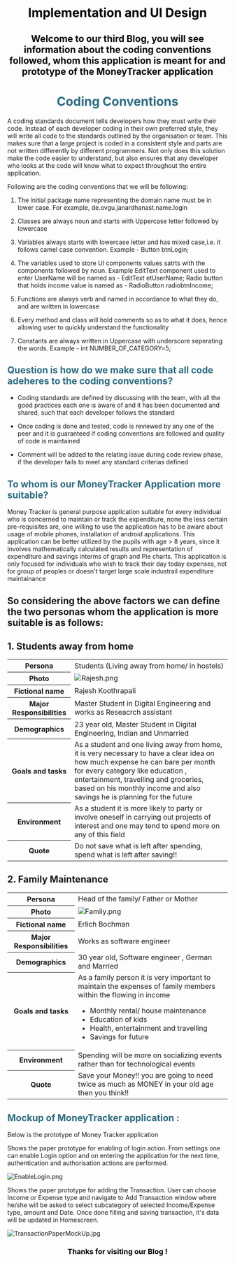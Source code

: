 
<h1 style="color: #000000; text-align:center;">Implementation and UI Design</h1>
<h2 style="color: #000000; text-align:center;">Welcome to our third Blog, you will see information about the coding conventions followed, whom this application is meant for and prototype of the MoneyTracker application</h2>

<div>
<h1 style="color: #2e6c80; text-align:center;">Coding Conventions</h1>
<p> A coding standards document tells developers how they must write their code. Instead of each developer coding in their own preferred style, they will write all code to the standards outlined by the organisation or team. This makes sure that a large project is coded in a consistent style and parts are not written differently by different programmers. Not only does this solution make the code easier to understand, but also ensures that any developer who looks at the code will know what to expect throughout the entire application.</p>
<p>Following are the coding conventions that we will be following: </p>
<div>
<ol>
<li><p>The initial package name representing the domain name must be in lower case. For example, de.ovgu.janardhanast.name.login</p></li>
<li><p>Classes are always noun and starts with Uppercase letter followed by lowercase </p></li>
<li><p>Variables always starts with lowercase letter and has mixed case,i.e. it follows camel case convention. Example - Button btnLogin; </p></li>
<li><p>The variables used to store UI components values satrts with the components followed by noun. Example EditText component used to enter UserName will be named as - EditText etUserName;  Radio button that holds income value is named as - RadioButton radiobtnIncome;</p></li>
<li> <p>Functions are always verb and named in accordance to what they do, and are written in lowercase </p></li>
<li><p>Every method and class will hold comments so as to what it does, hence allowing user to quickly understand the functionality</p></li>
<li><p>Constants are always written in Uppercase with underscore seperating the words. Example - int NUMBER_OF_CATEGORY=5;</p></li>
</ol>
</div>
<h2 style="color: #2e6c80;">Question is how do we make sure that all code adeheres to the coding conventions?</h2>
<div>
<ul>
<li><p>Coding standards are defined by discussing with the team, with all the good practices each one is aware of and it has been documented and shared, such that each developer follows the standard </p></li>
<li><p>Once coding is done and tested, code is reviewed by any one of the peer and it is guaranteed if coding conventions are followed and quality of code is maintained </p></li>
<li><p>Comment will be added to the relating issue during code review phase, if the developer fails to meet any standard criterias defined</p></li>
</ul>
</div>
<h2 style="color: #2e6c80;">To whom is our MoneyTracker Application more suitable?</h2>
<p>Money Tracker is general purpose application suitable for every individual who is concerned to maintain or track the expenditure, none the less certain pre-requisites are, one willing to use the application has to be aware about usage of mobile phones, installation of android applications. This application can be better utilized by the pupils with age > 8 years, since it involves mathematically calculated results and representation of expenditure and savings interms of graph and Pie charts. This application is only focused for individuals who wish to track their day today expenses, not for group of peoples or doesn't target large scale industrail expenditure maintainance </p>
<h2>So considering the above factors we can define the two personas whom the application is more suitable is as follows: </h2>

<h2>1. Students away from home</h2>

<div>
<table>
<tr>
<th colspan="4">Persona</th>
<td colspan="8"> Students (Living away from home/ in hostels)</td>
</tr>

<tr>
<th colspan="4">Photo</th>
<td colspan="8"> <div><img style="align:center;" src="/isee2017-codecrunch/images/RajK.png" alt="Rajesh.png"/></div>  </td>
</tr>

<tr>
<th colspan="4">Fictional name</th>
<td colspan="8"> Rajesh Koothrapali</td>
</tr>

<tr>
<th colspan="4">Major Responsibilities</th>
<td colspan="8"> Master Student in Digital Engineering and works as Reseacrch assistant</td>
</tr>

<tr>
<th colspan="4">Demographics</th>
<td colspan="8"> 23 year old, Master Student in Digital Engineering, Indian and Unmarried</td>
</tr>

<tr>
<th colspan="4">Goals and tasks</th>
<td colspan="8"> As a student and one living away from home, it is very necessary to have a clear idea on how much expense he can bare per month for every category like education , entertainment, travelling and groceries, based on his monthly income and also savings he is planning for the future </td>
</tr>

<tr>
<th colspan="4">Environment</th>
<td colspan="8">As a student it is more likely to party or involve oneself in carrying out projects of interest and one may tend to spend more on any of this field</td>
</tr>

<tr>
<th colspan="4">Quote</th>
<td colspan="8">Do not save what is left after spending, spend what is left after saving!!</td>
</tr>
</table>
</div>

<h2>2. Family Maintenance</h2>

<div>
<table>
<tr>
<th colspan="4">Persona</th>
<td colspan="8"> Head of the family/ Father or Mother</td>
</tr>

<tr>
<th colspan="4">Photo</th>
<td colspan="8"> <div> <img style="align:center;" src="/isee2017-codecrunch/images/Family.png" alt="Family.png"/></div>  </td>
</tr>

<tr>
<th colspan="4">Fictional name</th>
<td colspan="8"> Erlich Bochman</td>
</tr>

<tr>
<th colspan="4">Major Responsibilities</th>
<td colspan="8"> Works as software engineer</td>
</tr>

<tr>
<th colspan="4">Demographics</th>
<td colspan="8"> 30 year old, Software engineer , German and Married</td>
</tr>

<tr>
<th colspan="4">Goals and tasks</th>
<td colspan="8"> As a family person it is very important to maintain the expenses of family members within the flowing in income
<ul>
<li>Monthly rental/ house maintenance</li>
<li>Education of kids</li>
<li>Health, entertainment and travelling</li>
<li>Savings for future</li>
</ul>
</td>
</tr>

<tr>
<th colspan="4">Environment</th>
<td colspan="8">Spending will be more on socializing events rather than for technological events</td>
</tr>

<tr>
<th colspan="4">Quote</th>
<td colspan="8">Save your Money!! you are going to need twice as much as MONEY in your old age then you think!! </td>
</tr>

</table>
</div>

<h2 style="color: #2e6c80;">Mockup of MoneyTracker application :</h2>
<p>Below is the prototype of Money Tracker application </p>

<div>
<p>Shows the paper prototype for enabling of login action. From settings one can enable Login option and on entering the application for the next time, authentication and authorisation actions are performed. </p>
 <img style="align:center;" src="/isee2017-codecrunch/images/LoginEnabling.png" alt="EnableLogin.png"/>  
</div>

<div>
<p>Shows the paper prototype for adding the Transaction. User can choose Income or Expense type and navigate to Add Transaction window where he/she will be asked to select subcategory of selected Income/Expense type, amount and Date. Once done filling and saving transaction, it's data will be updated in Homescreen.  </p>
<img style="align:center;" src="/isee2017-codecrunch/images/AddTransaction.png" alt="TransactionPaperMockUp.jpg"/> 
</div>

<h3 style="color: #000000; text-align:center;">Thanks for visiting our Blog !</h3>

